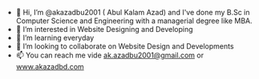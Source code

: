 - 👋 Hi, I’m @akazadbu2001 ( Abul Kalam Azad) and I've done my B.Sc in Computer Science and Engineering with a managerial degree like MBA.
- 👀 I’m interested in Website Designing and Developing
- 🌱 I’m learning everyday
- 💞️ I’m looking to collaborate on Website Design and Developments
- 📫 You can reach me vide ak.azadbu2001@gmail.com or www.akazadbd.com

<!---
akazadbu2001/akazadbu2001 is a ✨ special ✨ repository because its `README.md` (this file) appears on your GitHub profile.
You can click the Preview link to take a look at your changes.
--->
